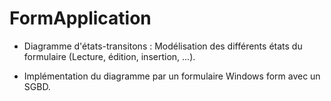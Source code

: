 # FormApplication

- Diagramme d'états-transitons : Modélisation des différents états du formulaire (Lecture, édition, insertion, ...).

- Implémentation du diagramme par un formulaire Windows form avec un SGBD.


